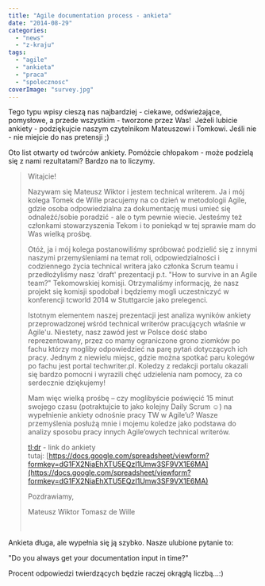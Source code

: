 ```yaml
---
title: "Agile documentation process - ankieta"
date: "2014-08-29"
categories: 
  - "news"
  - "z-kraju"
tags: 
  - "agile"
  - "ankieta"
  - "praca"
  - "spolecznosc"
coverImage: "survey.jpg"
---
```


Tego typu wpisy cieszą nas najbardziej - ciekawe, odświeżające, pomysłowe, a przede wszystkim - tworzone przez Was!  Jeżeli lubicie ankiety - podziękujcie naszym czytelnikom Mateuszowi i Tomkowi. Jeśli nie - nie miejcie do nas pretensji ;)

Oto list otwarty od twórców ankiety. Pomóżcie chłopakom - może podzielą się z nami rezultatami? Bardzo na to liczymy.

> Witajcie!
> 
> Nazywam się Mateusz Wiktor i jestem technical writerem. Ja i mój kolega Tomek de Wille pracujemy na co dzień w metodologii Agile, gdzie osoba odpowiedzialna za dokumentację musi umieć się odnaleźć/sobie poradzić - ale o tym pewnie wiecie. Jesteśmy też członkami stowarzyszenia Tekom i to poniekąd w tej sprawie mam do Was wielką prośbę.
> 
> Otóż, ja i mój kolega postanowiliśmy spróbować podzielić się z innymi naszymi przemyśleniami na temat roli, odpowiedzialności i codziennego życia technical writera jako członka Scrum teamu i przedłożyliśmy nasz 'draft' prezentacji p.t. "How to survive in an Agile team?" Tekomowskiej komisji. Otrzymaliśmy informację, że nasz projekt się komisji spodobał i będziemy mogli uczestniczyć w konferencji tcworld 2014 w Stuttgarcie jako prelegenci.
> 
> Istotnym elementem naszej prezentacji jest analiza wyników ankiety przeprowadzonej wśród technical writerów pracujących właśnie w Agile'u. Niestety, nasz zawód jest w Polsce dość słabo reprezentowany, przez co mamy ograniczone grono ziomków po fachu którzy mogliby odpowiedzieć na parę pytań dotyczących ich pracy. Jednym z niewielu miejsc, gdzie można spotkać paru kolegów po fachu jest portal techwriter.pl. Koledzy z redakcji portalu okazali się bardzo pomocni i wyrazili chęć udzielenia nam pomocy, za co serdecznie dziękujemy!
> 
> Mam więc wielką prośbę – czy moglibyście poświęcić 15 minut swojego czasu (potraktujcie to jako kolejny Daily Scrum ☺) na wypełnienie ankiety odnośnie pracy TW w Agile’u? Wasze przemyślenia posłużą mnie i mojemu koledze jako podstawa do analizy sposobu pracy innych Agile’owych technical writerów.
> 
> [tl;dr](http://en.wikipedia.org/wiki/Wikipedia:Too_long;_didn%27t_read) - link do ankiety tutaj: [https://docs.google.com/spreadsheet/viewform?formkey=dG1FX2NiaEhXTU5EQzI1Umw3SF9VX1E6MA](https://docs.google.com/spreadsheet/viewform?formkey=dG1FX2NiaEhXTU5EQzI1Umw3SF9VX1E6MA)
> 
> Pozdrawiamy,
> 
> Mateusz Wiktor Tomasz de Wille
> 
>  

Ankieta długa, ale wypełnia się ją szybko. Nasze ulubione pytanie to:

"Do you always get your documentation input in time?"

Procent odpowiedzi twierdzących będzie raczej okrągłą liczbą...:)
